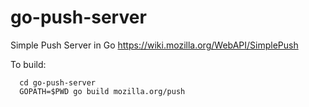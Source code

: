 go-push-server
==============

Simple Push Server in Go
https://wiki.mozilla.org/WebAPI/SimplePush

To build:
```
  cd go-push-server
  GOPATH=$PWD go build mozilla.org/push
```

